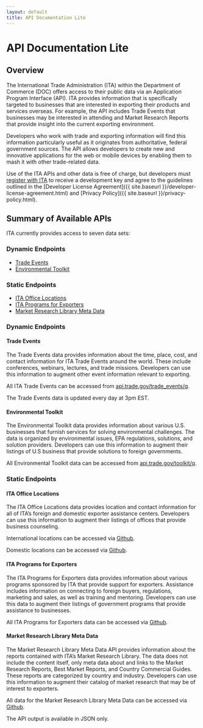```yaml
---
layout: default
title: API Documentation Lite
---
```


# API Documentation Lite

## Overview
The International Trade Administration (ITA) within the Department of Commerce (DOC) offers access to their public data via an Application Program Interface (API).  ITA provides information that is specifically targeted to businesses that are interested in exporting their products and services overseas.  For example, the API includes Trade Events that businesses may be interested in attending and Market Research Reports that provide insight into the current exporting environment.

Developers who work with trade and exporting information will find this information particularly useful as it originates from authoritative, federal government sources.  The API allows developers to create new and innovative applications for the web or mobile devices by enabling them to mash it with other trade-related data.

Use of the ITA APIs and other data is free of charge, but developers must [register with ITA](#registration_page) to receive a development key and agree to the guidelines outlined in the [Developer License Agreement]({{ site.baseurl }}/developer-license-agreement.html) and [Privacy Policy]({{ site.baseurl }}/privacy-policy.html). 

## Summary of Available APIs
ITA currently provides access to seven data sets:

### Dynamic Endpoints

* [Trade Events](#trade_events)
* [Environmental Toolkit](#environmental_toolkit)

### Static Endpoints

* [ITA Office Locations](#office_locations)
* [ITA Programs for Exporters](#programs)
* [Market Research Library Meta Data](#mrl)

### Dynamic Endpoints

#### <span id="trade_events">Trade Events</span>
The Trade Events data provides information about the time, place, cost, and contact information for ITA Trade Events around the world.  These include conferences, webinars, lectures, and trade missions.  Developers can use this information to augment other event information relevant to exporting.

All ITA Trade Events can be accessed from [api.trade.gov/trade_events/q](http://ec2-23-22-114-119.compute-1.amazonaws.com/trade_events/search.json?q=filters&size=100).

The Trade Events data is updated every day at 3pm EST.	

#### <span id="environmental_toolkit">Environmental Toolkit</span>
The Environmental Toolkit data provides information about various U.S. businesses that furnish services for solving environmental challenges.  The data is organized by environmental issues, EPA regulations, solutions, and solution providers.  Developers can use this information to augment their listings of U.S business that provide solutions to foreign governments.

All Environmental Toolkit data can be accessed from [api.trade.gov/toolkit/q](http://ec2-23-22-114-119.compute-1.amazonaws.com/toolkit/search.json?q=filters&size=50).

### Static Endpoints

#### <span id="office_locations">ITA Office Locations</span>
The ITA Office Locations data provides location and contact information for all of ITA’s foreign and domestic exporter assistance centers.  Developers can use this information to augment their listings of offices that provide business counseling.

International locations can be accessed via [Github](/data/ita_international_posts.json).

Domestic locations can be accessed via [Github](/data/ita_domestic_posts.json).

#### <span id="programs">ITA Programs for Exporters</span>
The ITA Programs for Exporters data provides information about various programs sponsored by ITA that provide support for exporters.  Assistance includes information on connecting to foreign buyers, regulations, marketing and sales, as well as training and mentoring.  Developers can use this data to augment their listings of government programs that provide assistance to businesses.

All ITA Programs for Exporters data can be accessed via [Github](/data/ita_programs.json).

#### <span id="mrl">Market Research Library Meta Data</span>
The Market Research Library Meta Data API provides information about the reports contained with ITA’s Market Research Library.  The data does not include the content itself, only meta data about and links to the Market Research Reports, Best Market Reports, and Country Commercial Guides.  These reports are categorized by country and industry.  Developers can use this information to augment their catalog of market research that may be of interest to exporters.

All data for the Market Research Library Meta Data can be accessed via [Github](http://api.trade.gov/MRL/q).

The API output is available in JSON only.  

